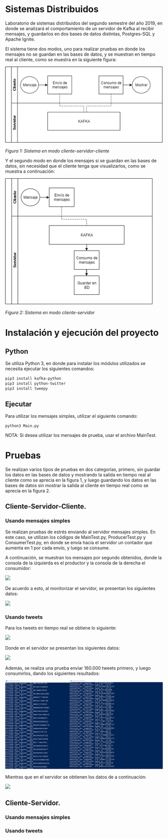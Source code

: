 # Sistemas Distribuidos
Laboratorio de sistemas distribuidos del segundo semestre del año 2019, en donde se analizará el comportamiento de un servidor de Kafka al recibir mensajes, y guardarlos en dos bases de datos distintas, Postgres-SQL y Apache Ignite.

El sistema tiene dos modos, uno para realizar pruebas en donde los mensajes no se guardan en las bases de datos, y se muestran en tiempo real al cliente, como se muestra en la siguiente figura:

![](Recursos/Sistema1.png)

*Figura 1: Sistema en modo cliente-servidor-cliente*

Y el segundo modo en donde los mensajes si se guardan en las bases de datos, sin necesidad que el cliente tenga que visualizarlos, como se muestra a continuación:

![](Recursos/Sistema2.png)

*Figura 2: Sistema en modo cliente-servidor*

# Instalación y ejecución del proyecto
## Python
Se utiliza Python 3, en donde para instalar los módulos utilizados se necesita ejecutar los siguientes comandos:
```
pip3 install kafka-python
pip3 install python-twitter
pip3 install tweepy
```

## Ejecutar
Para utilizar los mensajes simples, utilizar el siguiente comando:
```
python3 Main.py
```
NOTA: Si desea utilizar los mensajes de prueba, usar el archivo MainTest.

# Pruebas

Se realizan varios tipos de pruebas en dos categorías, primero, sin guardar los datos en las bases de datos y mostrando la salida en tiempo real al cliente como se aprecia en la figura 1, y luego guardando los datos en las bases de datos sin mostrar la salida al cliente en tiempo real como se aprecia en la figura 2.
## Cliente-Servidor-Cliente.
### Usando mensajes simples

Se realizan pruebas de estrés enviando al servidor mensajes simples. En este caso, se utilizan los códigos de MainTest.py, ProducerTest.py y ConsumerTest.py, en donde se envía hacia el servidor un contador que aumenta en 1 por cada envío, y luego se consume.

A continuación, se muestran los mensajes por segundo obtenidos, donde la consola de la izquierda es el productor y la consola de la derecha el consumidor:

![](Recursos/MessagesTest.gif)

De acuerdo a esto, al monitorizar el servidor, se presentan los siguientes datos:

![](Recursos/pruebas1.gif)

### Usando tweets


Para los tweets en tiempo real se obtiene lo siguiente:

![](Recursos/MessagesTweets.gif)

Donde en el servidor se presentan los siguientes datos:

![](Recursos/pruebas2.gif)

Además, se realiza una prueba enviar 160.000 tweets primero, y luego consumirlos, dando los siguientes resultados:

![](Recursos/MessagesTweets2.gif)

Mientras que en el servidor se obtienen los datos de a continuación:

![](Recursos/pruebas3.gif)

## Cliente-Servidor.
### Usando mensajes simples

### Usando tweets
